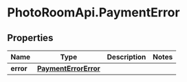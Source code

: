 # PhotoRoomApi.PaymentError

## Properties

Name | Type | Description | Notes
------------ | ------------- | ------------- | -------------
**error** | [**PaymentErrorError**](PaymentErrorError.md) |  | 


